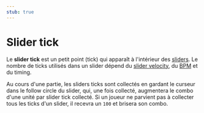 ```yaml
---
stub: true
---
```


# Slider tick

Le **slider tick** est un petit point (tick) qui apparaît à l'intérieur des [sliders](/wiki/Hit_object/Slider). Le nombre de ticks utilisés dans un slider dépend du [slider velocity](/wiki/Beatmapping/Slider_velocity), du [BPM](/wiki/Beatmapping/Beats_per_minute) et du timing.

Au cours d'une partie, les sliders ticks sont collectés en gardant le curseur dans le follow circle du slider, qui, une fois collecté, augmentera le combo d'une unité par slider tick collecté. Si un joueur ne parvient pas à collecter tous les ticks d'un slider, il recevra un `100` et brisera son combo.
